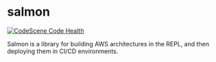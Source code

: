 # salmon

[![CodeScene Code Health](https://codescene.io/projects/25500/status-badges/code-health)](https://codescene.io/projects/25500)

Salmon is a library for building AWS architectures in the REPL, and then deploying them in CI/CD environments.
